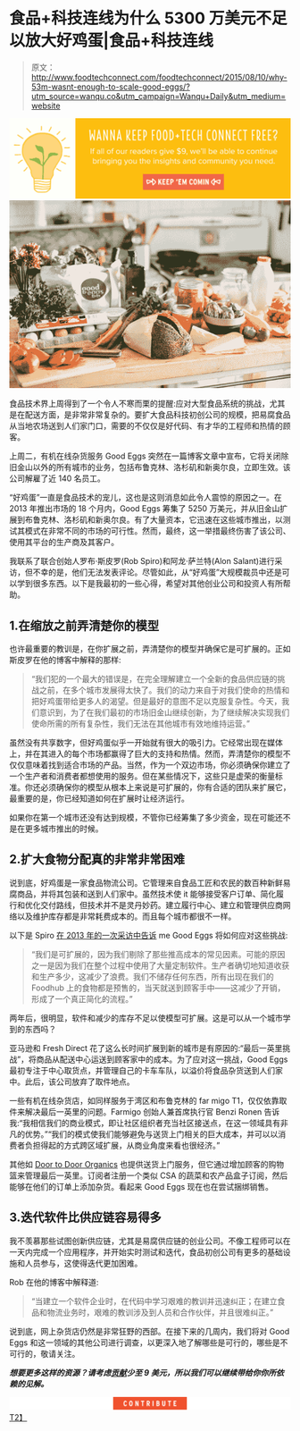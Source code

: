 # 食品+科技连线为什么 5300 万美元不足以放大好鸡蛋|食品+科技连线

> 原文：<http://www.foodtechconnect.com/foodtechconnect/2015/08/10/why-53m-wasnt-enough-to-scale-good-eggs/?utm_source=wanqu.co&utm_campaign=Wanqu+Daily&utm_medium=website>

[![contribute-food-tech-connect](img/6dd25845181b4901876af4e0db3e2b03.png)](https://foodtechconnect.com/support/?src=location_postbanner) [](https://foodtechconnect.com/support/?src=location_postbanner) 
[![Good Eggs](img/f672b7666f68a8e5a7aba1cdbc2f26c4.png)](https://foodtechconnect.com/foodtechconnect/wp-content/uploads/2015/08/groceries-1-1.jpg)

食品技术界上周得到了一个令人不寒而栗的提醒:应对大型食品系统的挑战，尤其是在配送方面，是非常非常复杂的。要扩大食品科技初创公司的规模，把易腐食品从当地农场送到人们家门口，需要的不仅仅是好代码、有才华的工程师和热情的顾客。

上周二，有机在线杂货服务 Good Eggs 突然在一篇博客文章中宣布，它将关闭除旧金山以外的所有城市的业务，包括布鲁克林、洛杉矶和新奥尔良，立即生效。该公司解雇了近 140 名员工。

“好鸡蛋”一直是食品技术的宠儿，这也是这则消息如此令人震惊的原因之一。在 2013 年推出市场的 18 个月内，Good Eggs 筹集了 5250 万美元，并从旧金山扩展到布鲁克林、洛杉矶和新奥尔良。有了大量资本，它迅速在这些城市推出，以测试其模式在非常不同的市场的可行性。然而，最终，这一举措最终伤害了该公司、使用其平台的生产商及其客户。

我联系了联合创始人罗布·斯皮罗(Rob Spiro)和阿龙·萨兰特(Alon Salant)进行采访，但不幸的是，他们无法发表评论。尽管如此，从“好鸡蛋”大规模裁员中还是可以学到很多东西。以下是我最初的一些心得，希望对其他创业公司和投资人有所帮助。

## 1.在缩放之前弄清楚你的模型

也许最重要的教训是，在你扩展之前，弄清楚你的模型并确保它是可扩展的。正如斯皮罗在他的博客中解释的那样:

> “我们犯的一个最大的错误是，在完全理解建立一个全新的食品供应链的挑战之前，在多个城市发展得太快了。我们的动力来自于对我们使命的热情和把好鸡蛋带给更多人的渴望。但是最好的意图不足以克服复杂性。今天，我们意识到，为了在我们最初的市场旧金山继续创新，为了继续解决实现我们使命所需的所有复杂性，我们无法在其他城市有效地维持运营。”

虽然没有共享数字，但好鸡蛋似乎一开始就有很大的吸引力。它经常出现在媒体上，并在其进入的每个市场都赢得了巨大的支持和热情。然而，弄清楚你的模型不仅仅意味着找到适合市场的产品。当然，作为一个双边市场，你必须确保你建立了一个生产者和消费者都想使用的服务。但在某些情况下，这些只是虚荣的衡量标准。你还必须确保你的模型从根本上来说是可扩展的，你有合适的团队来扩展它，最重要的是，你已经知道如何在扩展时让经济运行。

如果你在第一个城市还没有达到规模，不管你已经筹集了多少资金，现在可能还不是在更多城市推出的时候。

## 2.扩大食物分配真的非常非常困难

说到底，好鸡蛋是一家食品物流公司。它管理来自食品工匠和农民的数百种新鲜易腐商品，并将其包装和送到人们家中。虽然技术使 it 能够接受客户订单、简化履行和优化交付路线，但技术并不是灵丹妙药。建立履行中心、建立和管理供应商网络以及维护库存都是非常耗费成本的。而且每个城市都很不一样。

以下是 Spiro [在 2013 年的一次采访中告诉](https://foodtechconnect.com/foodtechconnect/2013/10/03/howgood-eggs-raised-8-5-million-grow-its-online-local-grocery-marketplace/) me Good Eggs 将如何应对这些挑战:

> “我们是可扩展的，因为我们剔除了那些推高成本的常见因素。可能的原因之一是因为我们在整个过程中使用了大量定制软件。生产者确切地知道收获和生产多少，这减少了浪费。我们不储存任何东西，所有出现在我们的 Foodhub 上的食物都是预售的，当天就送到顾客手中——这减少了开销，形成了一个真正简化的流程。”

两年后，很明显，软件和减少的库存不足以使模型可扩展。这是可以从一个城市学到的东西吗？

亚马逊和 Fresh Direct 花了这么长时间扩展到新的城市是有原因的:“最后一英里挑战”，将商品从配送中心运送到顾客家中的成本。为了应对这一挑战，Good Eggs 最初专注于中心取货点，并管理自己的卡车车队，以溢价将食品杂货送到人们家中。此后，该公司放弃了取件地点。

一些有机在线杂货店，如同样服务于湾区和布鲁克林的 far migo T1，仅仅依靠取件来解决最后一英里的问题。Farmigo 创始人兼首席执行官 Benzi Ronen 告诉我:“我相信我们的商业模式，即让社区组织者充当社区接送点，在这一领域具有非凡的优势。”“我们的模式使我们能够避免与送货上门相关的巨大成本，并可以以消费者负担得起的方式跨区域扩展，从商业角度来看也很经济。”

其他如 [Door to Door Organics](https://foodtechconnect.com/foodtechconnect/2012/09/10/door-to-door-organics/) 也提供送货上门服务，但它通过增加顾客的购物篮来管理最后一英里。订阅者注册一个类似 CSA 的蔬菜和农产品盒子订阅，然后能够在他们的订单上添加杂货。看起来 Good Eggs 现在也在尝试捆绑销售。

## 3.迭代软件比供应链容易得多

我不羡慕那些试图创新供应链，尤其是易腐供应链的创业公司。不像工程师可以在一天内完成一个应用程序，并开始实时测试和迭代，食品初创公司有更多的基础设施和人员参与，这使得迭代更加困难。

Rob 在他的博客中解释道:

> “当建立一个软件企业时，在代码中学习艰难的教训并迅速纠正；在建立食品和物流业务时，艰难的教训涉及到人员和合作伙伴，并且很难纠正。”

说到底，网上杂货店仍然是非常狂野的西部。在接下来的几周内，我们将对 Good Eggs 和这一领域的其他公司进行调查，以更深入地了解哪些是可行的，哪些是不可行的，敬请关注。

***想要更多这样的资源？请考虑[贡献](https://foodtechconnect.com/support/)少至 9 美元，所以我们可以继续带给你你所依赖的见解。***

[![support-food-tech-connect](img/41d3e72dbc7812f2b3b872449a2c5f91.png)T2】](https://foodtechconnect.com/support/?src=location_fter)